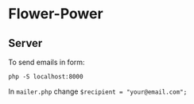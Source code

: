 # Flower-Power
## Server 
To send emails in form:

`php -S localhost:8000`

In `mailer.php` change `$recipient = "your@email.com";`
